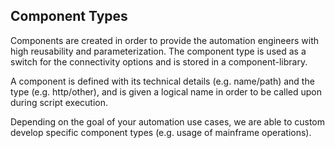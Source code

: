 ## Component Types
Components are created in order to provide the automation engineers with high reusability and parameterization. The component type is used as a switch for the connectivity options and is stored in a component-library.

A component is defined with its technical details (e.g. name/path) and the type (e.g. http/other), and is given a logical name in order to be called upon during script execution.

Depending on the goal of your automation use cases, we are able to custom develop specific component types (e.g. usage of mainframe operations).


